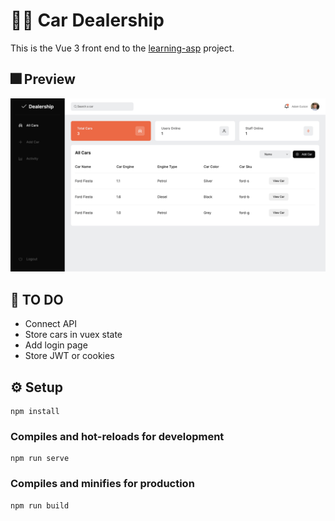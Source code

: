 # 🚗💨  Car Dealership

This is the Vue 3 front end to the [learning-asp](https://github.com/adamcurzon/learning-asp) project.

## 🎆 Preview

![Preview Image](https://raw.githubusercontent.com/adamcurzon/car-dealership/main/preview.png)

## 🤔  TO DO
- Connect API
- Store cars in vuex state
- Add login page
- Store JWT or cookies

## ⚙️  Setup
```
npm install
```

### Compiles and hot-reloads for development
```
npm run serve
```

### Compiles and minifies for production
```
npm run build
```
